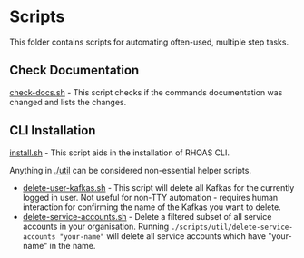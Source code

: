 # Scripts

This folder contains scripts for automating often-used, multiple step tasks.


## Check Documentation

[check-docs.sh](./check-docs.sh) - This script checks if the commands documentation was changed and lists the changes.
 
 
##  CLI Installation

[install.sh](./install.sh) - This script aids in the installation of RHOAS CLI.


Anything in [./util](./util) can be considered non-essential helper scripts.

- [delete-user-kafkas.sh](./util/delete-user-kafkas.sh) - This script will delete all Kafkas for the currently logged in user. Not useful for non-TTY automation - requires human interaction for confirming the name of the Kafkas you want to delete.
- [delete-service-accounts.sh](./util/delete-service-accounts.sh) - Delete a filtered subset of all service accounts in your organisation. Running `./scripts/util/delete-service-accounts "your-name"` will delete all service accounts which have "your-name" in the name.
